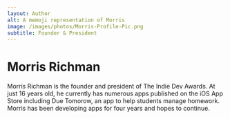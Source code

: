 ```yaml
---
layout: Author
alt: A memoji representation of Morris
image: /images/photos/Morris-Profile-Pic.png
subtitle: Founder & President
---
```


# Morris Richman
Morris Richman is the founder and president of The Indie Dev Awards. At just 16 years old, he currently has numerous apps published on the iOS App Store including Due Tomorow, an app to help students manage homework. Morris has been developing apps for four years and hopes to continue.
